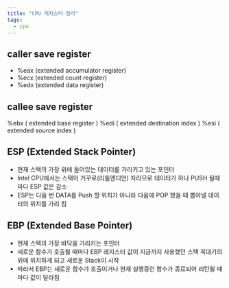 ```yaml
---
title: "CPU 레지스터 정리"
tags:
  - cpu
---
```


## caller save register

- %eax (extended accumulator register)
- %ecx (extended count register)
- %edx (extended data register)

## callee save register

%ebx ( extended base register )
%edi ( extended destination index )
%esi ( extended source index )

## ESP (Extended Stack Pointer)

- 현재 스택의 가장 위에 들어있는 데이터를 가리키고 있는 포인터
- Intel CPU에서는 스택이 거꾸로(리틀엔디언)  자라므로 데이터가 하나 PUSH 될때마다 ESP 값은 감소
- ESP는 다음 번 DATA를 Push 할 위치가 아니라 다음에 POP 했을 때 뽑아낼 데이터의 위치를 가리 킴

## EBP (Extended Base Pointer)

- 현재 스택의 가장 바닥을 가리키는 포인터
- 새로운 함수가 호출될 때마다 EBP 레지스터 값이 지금까지 사용했던 스택 꼭대기의 위에 위치하게 되고 새로운 Stack이 시작
- 따라서 EBP는 새로운 함수가 호출이거나 현재 실행중인 함수가 종료되어 리턴될 때마다 값이 달라짐
